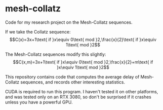# mesh-collatz
Code for my research project on the Mesh-Collatz sequences.

If we take the Collatz sequence:
$$C(x)=3x+1\text{ if }x\equiv 0\text{ mod }2,\frac{x}{2}\text{ if }x\equiv 1\text{ mod }2$$

The Mesh-Collatz sequences modify this slightly:
$$C(x,m)=3x+1\text{ if }x\equiv 0\text{ mod }2,\frac{x}{2}+m\text{ if }x\equiv 1\text{ mod }2$$

This repository contains code that computes the average delay of Mesh-Collatz sequences, and records other interesting statistics.

CUDA is required to run this program. I haven't tested it on other platforms, and was tested only on an  RTX 3080, so don't be surprised if it crashes unless you have a powerful GPU.
